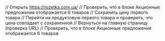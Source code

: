 // Открыть https://rozetka.com.ua/
// Проверить, что в блоке Акционные предложения отображается 6 товаров
// Сохранить цену первого товара
// Перейти на продуктовую первого товара и проверить, что цена совпадает с сохраненной
// Вернуться на главную страницу (проверка URL)
// Проверить, что в блоке Акционные предложения отображается 6 товаров